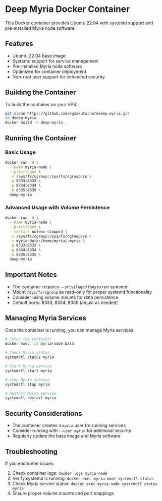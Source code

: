 # Deep Myria Docker Container

This Docker container provides Ubuntu 22.04 with systemd support and pre-installed Myria node software.

## Features

- Ubuntu 22.04 base image
- Systemd support for service management
- Pre-installed Myria node software
- Optimized for container deployment
- Non-root user support for enhanced security

## Building the Container

To build the container on your VPS:

```bash
git clone https://github.com/egzakutacno/deeep-myria.git
cd deeep-myria
docker build -t deep-myria .
```

## Running the Container

### Basic Usage

```bash
docker run -d \
  --name myria-node \
  --privileged \
  -v /sys/fs/cgroup:/sys/fs/cgroup:ro \
  -p 8333:8333 \
  -p 8334:8334 \
  -p 8335:8335 \
  deep-myria
```

### Advanced Usage with Volume Persistence

```bash
docker run -d \
  --name myria-node \
  --privileged \
  --restart unless-stopped \
  -v /sys/fs/cgroup:/sys/fs/cgroup:ro \
  -v myria-data:/home/myria/.myria \
  -p 8333:8333 \
  -p 8334:8334 \
  -p 8335:8335 \
  deep-myria
```

## Important Notes

- The container requires `--privileged` flag to run systemd
- Mount `/sys/fs/cgroup` as read-only for proper systemd functionality
- Consider using volume mounts for data persistence
- Default ports: 8333, 8334, 8335 (adjust as needed)

## Managing Myria Services

Once the container is running, you can manage Myria services:

```bash
# Enter the container
docker exec -it myria-node bash

# Check Myria status
systemctl status myria

# Start Myria service
systemctl start myria

# Stop Myria service
systemctl stop myria

# Restart Myria service
systemctl restart myria
```

## Security Considerations

- The container creates a `myria` user for running services
- Consider running with `--user myria` for additional security
- Regularly update the base image and Myria software

## Troubleshooting

If you encounter issues:

1. Check container logs: `docker logs myria-node`
2. Verify systemd is running: `docker exec myria-node systemctl status`
3. Check Myria service status: `docker exec myria-node systemctl status myria`
4. Ensure proper volume mounts and port mappings
